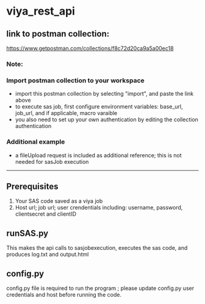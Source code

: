 # viya_rest_api

## link to postman collection:
https://www.getpostman.com/collections/f8c72d20ca9a5a00ec18

### Note:
### Import postman collection to your workspace
- import this postman collection by selecting "import", and paste the link above
- to execute sas job, first configure environment variables: base_url, job_url, and if applicable, macro varaible 
- you also need to set up your own authentication by editing the collection authentication

### Additional example
- a fileUpload request is included as additional reference; this is not needed for sasJob execution
-----------------------------------------------------------------------------------------------------

## Prerequisites
1. Your SAS code saved as a viya job
2. Host url; job url; user crendentials including: username, password, clientsecret and clientID

## runSAS.py 
This makes the api calls to sasjobexecution, executes the sas code, and produces log.txt and output.html 

## config.py
config.py file is required to run the program ; please update config.py user credentials and host before running the code.


